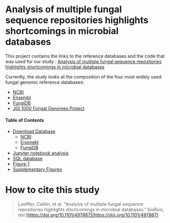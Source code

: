 # Analysis of multiple fungal sequence repositories highlights shortcomings in microbial databases

This project contains the links to the reference databases and the code that was used for our study : [Analysis of multiple fungal sequence repositories highlights shortcomings in microbial databases](https://www.biorxiv.org/content/10.1101/497867v2)

Currently, the study looks at the composition of the four  most widely used fungal genomic reference databases: 
 * [NCBI](https://www.ncbi.nlm.nih.gov/)
 * [Ensembl](http://fungi.ensembl.org/info/website/ftp/index.html)
 * [FungiDB](https://fungidb.org/common/downloads/release-41/)
 * [JGI 1000 Fungal Genomes Project](https://genome.jgi.doe.gov/fungi/fungi.info.html)


#### Table of Contents

* [Download Database](https://github.com/smangul1/db.microbiome/tree/master/Fungi/code/Reference_Seq_DB_Download)
  * [NCBI](https://github.com/smangul1/db.microbiome/tree/master/Fungi/code/Reference_Seq_DB_Download/NCBI_download)
  * [Ensmebl](https://github.com/smangul1/db.microbiome/tree/master/Fungi/code/Reference_Seq_DB_Download/Ensembl_download)
  * [FungiDB](https://github.com/smangul1/db.microbiome/tree/master/Fungi/code/Reference_Seq_DB_Download/FungiDB_download)
* [Jupyter notebook analysis](https://github.com/smangul1/db.microbiome/blob/master/Fungi/jupyter_notebook_analysis/analysis.ipynb)
* [SQL database](https://github.com/smangul1/db.microbiome/tree/master/Fungi/data)
* [Figure 1](https://github.com/smangul1/db.microbiome/tree/master/Fungi/jupyter_notebook_analysis/primary_fig)
* [Supplementary Figures](https://github.com/smangul1/db.microbiome/tree/master/Fungi/jupyter_notebook_analysis/supplementary_fig)

# How to cite this study

> Loeffler, Caitlin, et al. "Analysis of multiple fungal sequence repositories highlights shortcomings in microbial databases." bioRxiv, doi:[https://doi.org/10.1101/497867](https://doi.org/10.1101/497867) 
